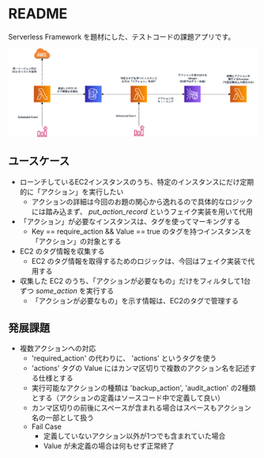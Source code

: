 # README

Serverless Framework を題材にした、テストコードの課題アプリです。

![diagram](unittest-exercise-diagram.png)

## ユースケース

- ローンチしているEC2インスタンスのうち、特定のインスタンスにだけ定期的に「アクション」を実行したい
  - アクションの詳細は今回のお題の関心から逸れるので具体的なロジックには踏み込まず、 _put\_action\_record_ というフェイク実装を用いて代用
- 「アクション」が必要なインスタンスは、タグを使ってマーキングする
  - Key == require_action && Value == true のタグを持つインスタンスを「アクション」の対象とする
- EC2 のタグ情報を収集する
  - EC2 のタグ情報を取得するためのロジックは、今回はフェイク実装で代用する
- 収集した EC2 のうち、「アクションが必要なもの」だけをフィルタして1台ずつ _some\_action_ を実行する
  - 「アクションが必要なもの」を示す情報は、EC2のタグで管理する


## 発展課題

- 複数アクションへの対応
  - 'required_action' の代わりに、 'actions' というタグを使う
  - 'actions' タグの Value にはカンマ区切りで複数のアクション名を記述する仕様とする
  - 実行可能なアクションの種類は 'backup_action', 'audit_action' の2種類とする（アクションの定義はソースコード中で定義して良い）
  - カンマ区切りの前後にスペースが含まれる場合はスペースもアクション名の一部として扱う
  - Fail Case
    - 定義していないアクション以外が1つでも含まれていた場合
    - Value が未定義の場合は何もせず正常終了
